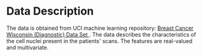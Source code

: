 # Data Description

The data is obtained from UCI machine learning repository: [Breast Cancer Wisconsin (Diagnostic) Data Set 
](https://archive.ics.uci.edu/ml/datasets/Breast+Cancer+Wisconsin+(Diagnostic)). The data describes the characteristics of the cell nuclei present in the patients' scans. The features are real-valued and multivariate. 
